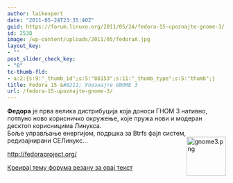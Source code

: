 ```yaml
---
author: laikexpert
date: "2011-05-24T23:35:40Z"
guid: https://forum.linuxo.org/2011/05/24/fedora-15-upoznajte-gnome-3/
id: 2538
image: /wp-content/uploads/2011/05/fedoraA.jpg
layout_key:
- ""
post_slider_check_key:
- "0"
tc-thumb-fld:
- a:2:{s:9:"_thumb_id";s:5:"88153";s:11:"_thumb_type";s:5:"thumb";}
title: Fedora 15 &#8211; Упознајте GNOME 3
url: /fedora-15-upoznajte-gnome-3/
---
```

**Федора** је прва велика дистрибуција која доноси ГНОМ 3 нативно, потпуно ново корисничко окружење, које пружа нови и модеран десктоп корисницима Линукса.  
Боље управљање енергијом, подршка за Btrfs фајл систем, редизајнирани СЕЛинукс&#8230;<img class=" alignright size-full wp-image-2537" src="https://linuxo.org/wp-content/uploads/2011/05/fedora.png" alt="gnome3.png" width="90" height="90" align="right" />

<p class="info">
  <a href="http://fedoraproject.org/">http://fedoraproject.org/</a>
</p>

[Креирај тему форума везану за овај текст](https://linuxo.org/nova-tema-na-forumu/?se_pid=2538)